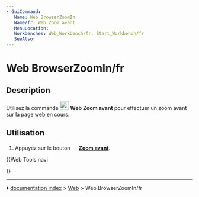 ```yaml
---
- GuiCommand:
   Name: Web BrowserZoomIn
   Name/fr: Web Zoom avant
   MenuLocation: 
   Workbenches: Web_Workbench/fr, Start_Workbench/fr
   SeeAlso: 
---
```


# Web BrowserZoomIn/fr

## Description

Utilisez la commande <img alt="" src=images/Web_BrowserZoomIn.svg  style="width:24px;"> **Web Zoom avant** pour effectuer un zoom avant sur la page web en cours.

## Utilisation

1.  Appuyez sur le bouton **<img src="images/Web_BrowserZoomIn.svg" width=16px> [Zoom avant](Web_BrowserZoomIn/fr.md)**.





{{Web Tools navi

}}



---
⏵ [documentation index](../README.md) > [Web](Web_Workbench.md) > Web BrowserZoomIn/fr
